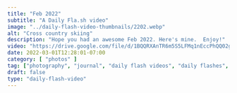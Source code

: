 ```yaml
---
title: "Feb 2022"
subtitle: "A Daily Fla.sh video"
image: "../daily-flash-video-thumbnails/2202.webp"
alt: "Cross country skiing"
description: "Hope you had an awesome Feb 2022. Here's mine.  Enjoy!"
video: "https://drive.google.com/file/d/1BQQRXAnTR6m5S5LFMq1nEccPhQQ02gWc/preview"
date: 2022-03-01T12:28:01-07:00
category: [ "photos" ]
tag: ["photography", "journal", "daily flash videos", "daily flashes", "videos" ]
draft: false
type: "daily-flash-video"
---
```

